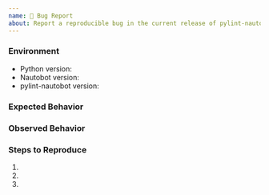 ```yaml
---
name: 🐛 Bug Report
about: Report a reproducible bug in the current release of pylint-nautobot
---
```


### Environment
* Python version:  <!-- Example: 3.11.4 -->
* Nautobot version:  <!-- Example: 2.0.0 -->
* pylint-nautobot version:  <!-- Example: 1.0.0 -->

<!-- What did you expect to happen? -->
### Expected Behavior


<!-- What happened instead? -->
### Observed Behavior

<!--
    Describe in detail the exact steps that someone else can take to reproduce
    this bug using the current release.
-->
### Steps to Reproduce
1.
2.
3.
